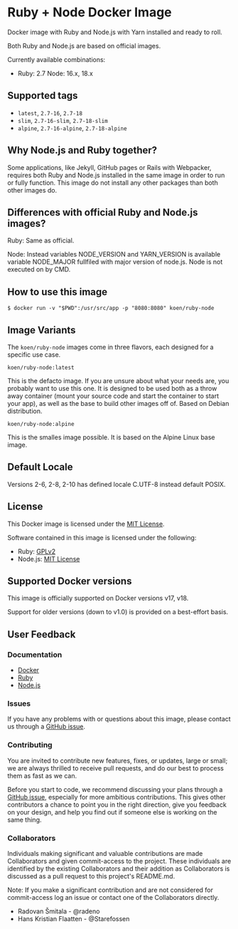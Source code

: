 # Ruby + Node Docker Image

Docker image with Ruby and Node.js with Yarn installed and ready to roll.

Both Ruby and Node.js are based on official images.

Currently available combinations:

- Ruby: 2.7 Node: 16.x, 18.x

## Supported tags

- `latest`, `2.7-16`, `2.7-18`
- `slim`, `2.7-16-slim`, `2.7-18-slim`
- `alpine`, `2.7-16-alpine`, `2.7-18-alpine`

## Why Node.js and Ruby together?

Some applications, like Jekyll, GitHub pages or Rails with Webpacker, requires both Ruby and Node.js
installed in the same image in order to run or fully function. This image do not install any other packages than both other images do.

## Differences with official Ruby and Node.js images?

Ruby: Same as official.

Node: Instead variables NODE_VERSION and YARN_VERSION is available variable NODE_MAJOR fullfiled with major version of node.js. Node is not executed on by CMD.

## How to use this image

```
$ docker run -v "$PWD":/usr/src/app -p "8080:8080" koen/ruby-node
```

## Image Variants

The `koen/ruby-node` images come in three flavors, each designed for a
specific use case.

`koen/ruby-node:latest`

This is the defacto image. If you are unsure about what your needs are, you
probably want to use this one. It is designed to be used both as a throw away container (mount your source code and start the container to start your app), as well as the base to build other images off of.
Based on Debian distribution.

`koen/ruby-node:alpine`

This is the smalles image possible. It is based on the Alpine Linux base image.

## Default Locale

Versions 2-6, 2-8, 2-10 has defined locale C.UTF-8 instead default POSIX.

## License

This Docker image is licensed under the [MIT License](https://github.com/koenpunt/docker-ruby-node/blob/master/LICENSE).

Software contained in this image is licensed under the following:

- Ruby: [GPLv2](https://github.com/ruby/ruby/blob/trunk/GPL)
- Node.js: [MIT License](https://github.com/nodejs/node/blob/master/LICENSE)

## Supported Docker versions

This image is officially supported on Docker versions v17, v18.

Support for older versions (down to v1.0) is provided on a best-effort basis.

## User Feedback

### Documentation

- [Docker](http://docs.docker.com)
- [Ruby](https://www.ruby-lang.org/en/)
- [Node.js](https://nodejs.org/en/)

### Issues

If you have any problems with or questions about this image, please contact us
through a [GitHub issue](https://github.com/koenpunt/docker-ruby-node/issues).

### Contributing

You are invited to contribute new features, fixes, or updates, large or small;
we are always thrilled to receive pull requests, and do our best to process them
as fast as we can.

Before you start to code, we recommend discussing your plans through a [GitHub
issue](https://github.com/koenpunt/docker-ruby-node/issues), especially for
more ambitious contributions. This gives other contributors a chance to point
you in the right direction, give you feedback on your design, and help you find
out if someone else is working on the same thing.

### Collaborators

Individuals making significant and valuable contributions are made Collaborators
and given commit-access to the project. These individuals are identified by the
existing Collaborators and their addition as Collaborators is discussed as a
pull request to this project's README.md.

Note: If you make a significant contribution and are not considered for
commit-access log an issue or contact one of the Collaborators directly.

- Radovan Šmitala - @radeno
- Hans Kristian Flaatten - @Starefossen
